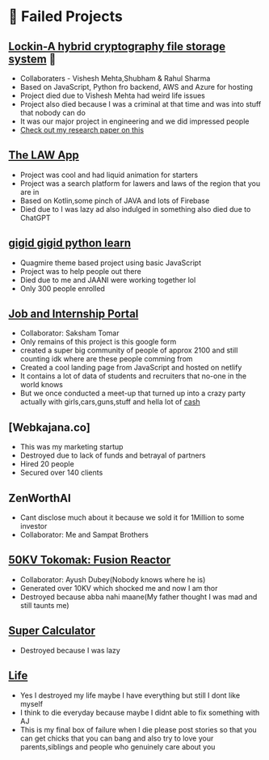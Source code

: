 # 🧪 Failed Projects

## [Lockin-A hybrid cryptography file storage system](https://drive.google.com/drive/folders/1jj9AQT7A0Lc1Jo7cLLIQdDCbJX2FmSG_?usp=sharing) 🔗
- Collaboraters - Vishesh Mehta,Shubham & Rahul Sharma
- Based on JavaScript, Python fro backend, AWS and Azure for hosting
- Project died due to Vishesh Mehta had weird life issues 
- Project also died because I was a criminal at that time and was into stuff that nobody can do
- It was our major project in engineering and we did impressed people 
- [Check out my research paper on this](https://www.researchgate.net/publication/368376531_Implementing_Cryptographic_Techniques_in_Storage_Area_Network_with_respect_to_QoS)

## [The LAW App](https://www.figma.com/design/MraRl05EY0ARvrW8l3fZiN/Law-App-Design) 
- Project was cool and had liquid animation for starters 
- Project was a search platform for lawers and laws of the region that you are in 
- Based on Kotlin,some pinch of JAVA and lots of Firebase 
- Died due to I was lazy ad also indulged in something also died due to ChatGPT

## [gigid gigid python learn](https://github.com/ekasnh/Python-Projects)
- Quagmire theme based project using basic JavaScript
- Project was to help people out there
- Died due to me and JAANI were working together lol
- Only 300 people enrolled

## [Job and Internship Portal](https://forms.gle/WpXA6tsSgfkZE5Ej7)
- Collaborator: Saksham Tomar 
- Only remains of this project is this google form 
- created a super big community of people of approx 2100 and still counting idk where are these people comming from
- Created a cool landing page from JavaScript and hosted on netlify
- It contains a lot of data of students and recruiters that no-one in the world knows 
- But we once conducted a meet-up that turned up into a crazy party actually with girls,cars,guns,stuff and hella lot of [cash](https://drive.google.com/drive/folders/1jj9AQT7A0Lc1Jo7cLLIQdDCbJX2FmSG_?usp=sharing)

## [Webkajana.co]
- This was my marketing startup
- Destroyed due to lack of funds and betrayal of partners
- Hired 20 people 
- Secured over 140 clients 

## ZenWorthAI
- Cant disclose much about it because we sold it for 1Million to some investor
- Collaborator: Me and Sampat Brothers

## [50KV Tokomak: Fusion Reactor](https://en.wikipedia.org/wiki/Fusion_power)
- Collaborator: Ayush Dubey(Nobody knows where he is)
- Generated over 10KV which shocked me and now I am thor 
- Destroyed because abba nahi maane(My father thought I was mad and still taunts me)

## [Super Calculator](https://github.com/ekasnh/Calculator-app)
- Destroyed because I was lazy

## [Life]()
- Yes I destroyed my life maybe I have everything but still I dont like myself 
- I think to die everyday because maybe I didnt able to fix something with AJ
- This is my final box of failure when I die please post stories so that you can get chicks that you can bang and also try to love your parents,siblings and people who genuinely care about you
